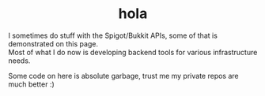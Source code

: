 ### 

<h1 align="center">hola</h1>

I sometimes do stuff with the Spigot/Bukkit APIs, some of that is demonstrated on this page.
<br>
Most of what I do now is developing backend tools for various infrastructure needs.


Some code on here is absolute garbage, trust me my private repos are much better :)

